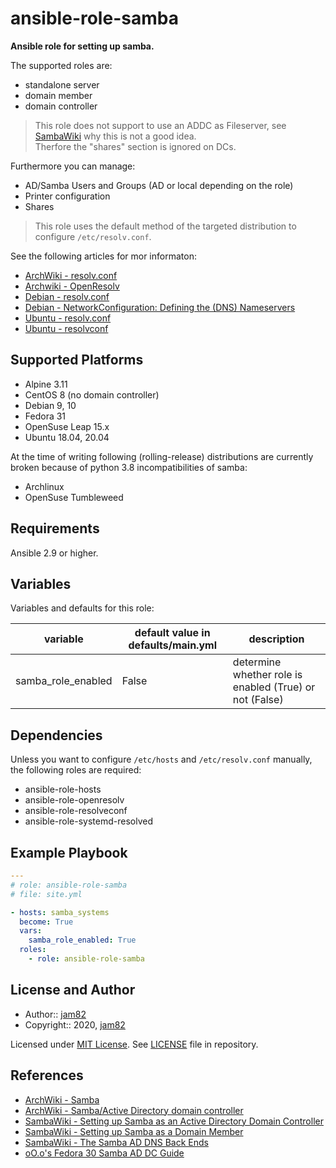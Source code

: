 # ansible-role-samba

**Ansible role for setting up samba.**

The supported roles are:

- standalone server
- domain member
- domain controller

> This role does not support to use an ADDC as Fileserver, see [SambaWiki](https://wiki.samba.org/index.php/Setting_up_Samba_as_an_Active_Directory_Domain_Controller#Using_the_Domain_Controller_as_a_File_Server) why this is not a good idea.\
> Therfore the "shares" section is ignored on DCs.

Furthermore you can manage:

- AD/Samba Users and Groups (AD or local depending on the role)
- Printer configuration
- Shares

> This role uses the default method of the targeted distribution
> to configure `/etc/resolv.conf`.

See the following articles for mor informaton:

- [ArchWiki - resolv.conf](https://wiki.archlinux.de/title/Resolv.conf)
- [Archwiki - OpenResolv](https://wiki.archlinux.org/index.php/Openresolv)
- [Debian - resolv.conf](https://wiki.debian.org/resolv.conf)
- [Debian - NetworkConfiguration: Defining the (DNS) Nameservers](https://wiki.debian.org/NetworkConfiguration#Defining_the_.28DNS.29_Nameservers)
- [Ubuntu - resolv.conf](http://manpages.ubuntu.com/manpages/focal/de/man5/resolv.conf.5.html)
- [Ubuntu - resolvconf](http://manpages.ubuntu.com/manpages/focal/man8/resolvconf.8.html)

## Supported Platforms

- Alpine 3.11
- CentOS 8 (no domain controller)
- Debian 9, 10
- Fedora 31
- OpenSuse Leap 15.x
- Ubuntu 18.04, 20.04

At the time of writing following (rolling-release) distributions are
currently broken because of python 3.8 incompatibilities of samba:

- Archlinux
- OpenSuse Tumbleweed

## Requirements

Ansible 2.9 or higher.

## Variables

Variables and defaults for this role:

| variable | default value in defaults/main.yml | description |
| -------- | ---------------------------------- | ----------- |
| samba_role_enabled | False | determine whether role is enabled (True) or not (False) |

## Dependencies

Unless you want to configure `/etc/hosts` and `/etc/resolv.conf` manually,
the following roles are required:

- ansible-role-hosts
- ansible-role-openresolv
- ansible-role-resolveconf
- ansible-role-systemd-resolved

## Example Playbook

```yaml
---
# role: ansible-role-samba
# file: site.yml

- hosts: samba_systems
  become: True
  vars:
    samba_role_enabled: True
  roles:
    - role: ansible-role-samba
```

## License and Author

- Author:: [jam82](https://github.com/jam82/)
- Copyright:: 2020, [jam82](https://github.com/jam82/)

Licensed under [MIT License](https://opensource.org/licenses/MIT).
See [LICENSE](https://github.com/jam82/ansible-role-samba/blob/master/LICENSE) file in repository.

## References

- [ArchWiki - Samba](https://wiki.archlinux.org/index.php/Samba)
- [ArchWiki - Samba/Active Directory domain controller](https://wiki.archlinux.org/index.php/Samba/Active_Directory_domain_controller)
- [SambaWiki - Setting up Samba as an Active Directory Domain Controller](https://wiki.samba.org/index.php/Setting_up_Samba_as_an_Active_Directory_Domain_Controller)
- [SambaWiki - Setting up Samba as a Domain Member](https://wiki.samba.org/index.php/Setting_up_Samba_as_an_Active_Directory_Domain_Controller)
- [SambaWiki - The Samba AD DNS Back Ends](https://wiki.samba.org/index.php/The_Samba_AD_DNS_Back_Ends)
- [oO.o's Fedora 30 Samba AD DC Guide](https://forum.level1techs.com/t/oo-os-fedora-30-samba-ad-dc-guide/149475)
